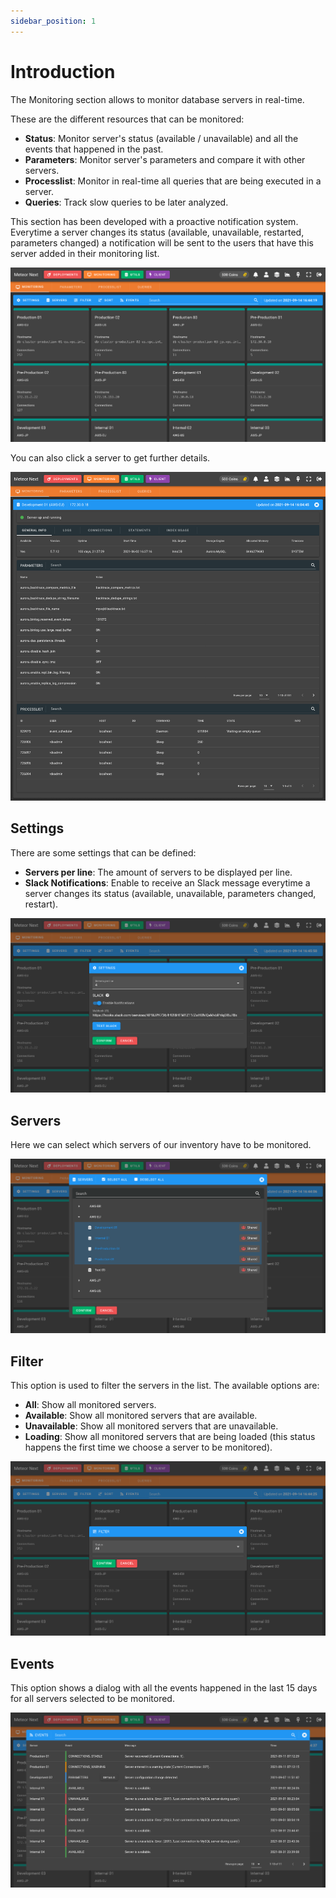 ```yaml
---
sidebar_position: 1
---
```


# Introduction

The Monitoring section allows to monitor database servers in real-time.

These are the different resources that can be monitored:

- **Status**: Monitor server's status (available / unavailable) and all the events that happened in the past.
- **Parameters**: Monitor server's parameters and compare it with other servers.
- **Processlist**: Monitor in real-time all queries that are being executed in a server.
- **Queries**: Track slow queries to be later analyzed.

This section has been developed with a proactive notification system. Everytime a server changes its status (available, unavailable, restarted, parameters changed) a notification will be sent to the users that have this server added in their monitoring list.

![alt text](../../../assets/monitoring/monitoring.png "Monitoring")

You can also click a server to get further details.

![alt text](../../../assets/monitoring/monitoring-details.png "Monitoring - Details")

## Settings

There are some settings that can be defined:

- **Servers per line**: The amount of servers to be displayed per line.
- **Slack Notifications**: Enable to receive an Slack message everytime a server changes its status (available, unavailable, parameters changed, restart).

![alt text](../../../assets/monitoring/monitoring-settings.png "Monitoring - Settings")

## Servers

Here we can select which servers of our inventory have to be monitored.

![alt text](../../../assets/monitoring/monitoring-servers.png "Monitoring - Servers")

## Filter

This option is used to filter the servers in the list. The available options are:

- **All**: Show all monitored servers.
- **Available**: Show all monitored servers that are available.
- **Unavailable**: Show all monitored servers that are unavailable.
- **Loading**: Show all monitored servers that are being loaded (this status happens the first time we choose a server to be monitored).

![alt text](../../../assets/monitoring/monitoring-filter.png "Monitoring - Filter")

## Events

This option shows a dialog with all the events happened in the last 15 days for all servers selected to be monitored.

![alt text](../../../assets/monitoring/monitoring-events.png "Monitoring - Events")
